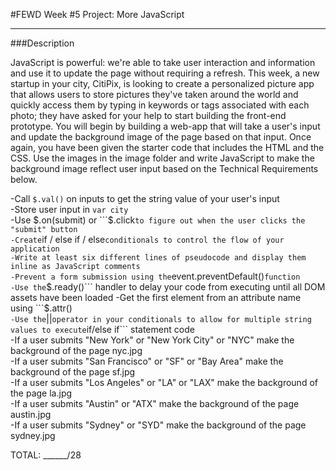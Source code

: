 #FEWD Week #5 Project: More JavaScript

---


###Description


JavaScript is powerful: we're able to take user interaction and information and use it to update the page without requiring a refresh. This week, a new startup in your city, CitiPix, is looking to create a personalized picture app that allows users to store pictures they've taken around the world and quickly access them by typing in keywords or tags associated with each photo; they have asked for your help to start building the front-end prototype. You will begin by building a web-app that will take a user's input and update the background image of the page based on that input. Once again, you have been given the starter code that includes the HTML and the CSS. Use the images in the image folder and write JavaScript to make the background image reflect user input based on the Technical Requirements  below.


-Call ```$.val()``` on inputs to get the string value of your user's input                                                                                                                                       
 -Store user input in ```var city```                                                                                                                                                                              
 -Use $.on(submit) or ```$.click``` to figure out when the user clicks the "submit" button                                                                                                                        
 -Create ```if / else if / else``` conditionals to control the flow of your application                                                                                                                           
 -Write at least six different lines of pseudocode and display them inline as JavaScript comments                                                                                                                 
 -Prevent a form submission using the ```event.preventDefault()``` function                                                                                                                                       
 -Use the ```$.ready()``` handler to delay your code from executing until all DOM assets have been loaded                                                                                                         
 -Get the first element from an attribute name using ```$.attr()```                                                                                                                                               
 -Use the ```||``` operator in your conditionals to allow for multiple string values to execute ```if/else if``` statement code                                                                                   
 -If a user submits "New York" or "New York City" or "NYC" make the background of the page nyc.jpg                                                                                                                
 -If a user submits "San Francisco" or "SF" or "Bay Area" make the background of the page sf.jpg                                                                                                                  
 -If a user submits "Los Angeles" or "LA" or "LAX" make the background of the page la.jpg                                                                                                                         
 -If a user submits "Austin" or "ATX" make the background of the page austin.jpg                                                                                                                                  
 -If a user submits "Sydney" or "SYD" make the background of the page sydney.jpg
                                                                                                                                   
 TOTAL: ______/28                                                                                                                                                                                                
